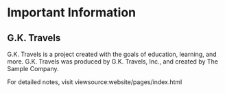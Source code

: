 # Important Information
## G.K. Travels
G.K. Travels is a project created with the goals of education, learning, and more.
G.K. Travels was produced by G.K. Travels, Inc., and created by The Sample Company.

For detailed notes, visit viewsource:website/pages/index.html

